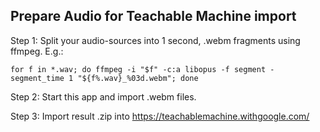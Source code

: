 ## Prepare Audio for Teachable Machine import

Step 1: Split your audio-sources into 1 second, .webm fragments using ffmpeg. E.g.:

```
for f in *.wav; do ffmpeg -i "$f" -c:a libopus -f segment -segment_time 1 "${f%.wav}_%03d.webm"; done
```

Step 2: Start this app and import .webm files.

Step 3: Import result .zip into https://teachablemachine.withgoogle.com/
